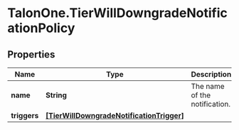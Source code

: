 # TalonOne.TierWillDowngradeNotificationPolicy

## Properties

Name | Type | Description | Notes
------------ | ------------- | ------------- | -------------
**name** | **String** | The name of the notification. | 
**triggers** | [**[TierWillDowngradeNotificationTrigger]**](TierWillDowngradeNotificationTrigger.md) |  | 


